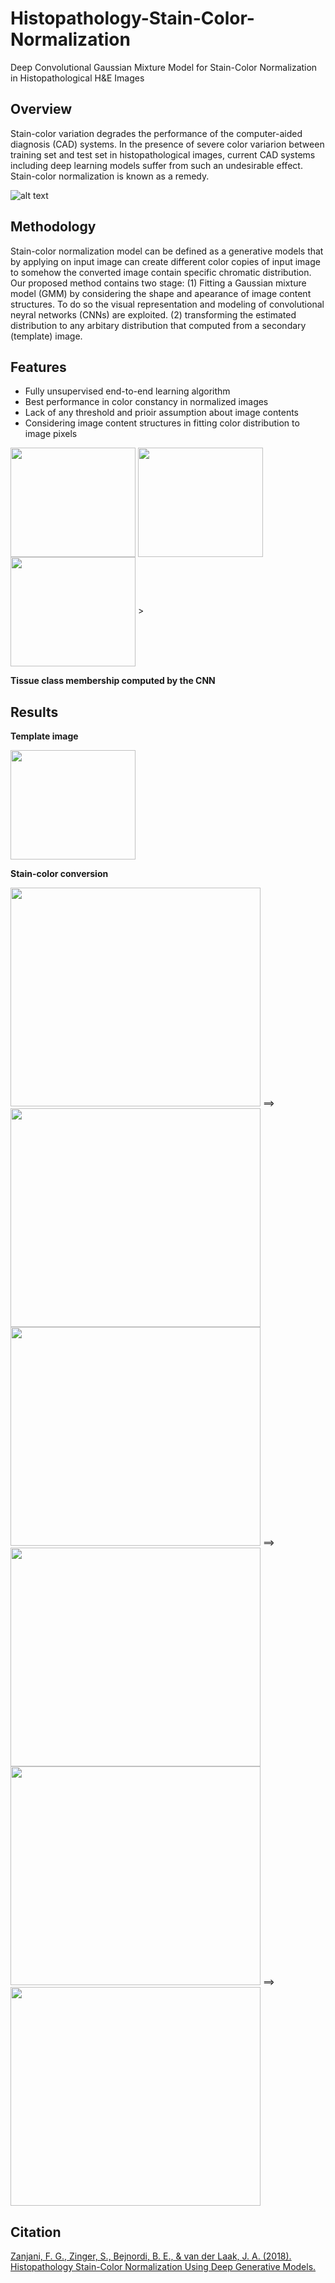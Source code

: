 # Histopathology-Stain-Color-Normalization
Deep Convolutional Gaussian Mixture Model for Stain-Color Normalization in Histopathological H&amp;E Images

## Overview ##

Stain-color variation degrades the performance of the computer-aided diagnosis (CAD) systems. In the presence of severe color variarion between training set and test set in histopathological images, current CAD systems including deep learning models suffer from such an undesirable effect. Stain-color normalization is known as a remedy.

![alt text](https://github.com/FarhadZanjani/Histopathology-Stain-Color-Normalization/blob/master/Color_Normalization.png)

## Methodology ##
Stain-color normalization model can be defined as a generative models that by applying on input image can create different color copies of input image to somehow the converted image contain specific chromatic distribution. Our proposed method contains two stage: (1) Fitting a Gaussian mixture model (GMM) by considering the shape and apearance of image content structures. To do so the visual representation and modeling of convolutional neyral networks (CNNs) are exploited. (2) transforming the estimated distribution to any arbitary distribution that computed from a secondary (template) image.

## Features ##
* Fully unsupervised end-to-end learning algorithm
* Best performance in color constancy in normalized images
* Lack of any threshold and prioir assumption about image contents
* Considering image content structures in fitting color distribution to image pixels

<img  align="center" width="200" height="175" src=https://github.com/FarhadZanjani/Histopathology-Stain-Color-Normalization/blob/master/Images/Example_GMM_Image.png> <img  align="center" width="200" height="175" src=https://github.com/FarhadZanjani/Histopathology-Stain-Color-Normalization/blob/master/Images/Example_GMM_Classes.png> <img  align="center" width="200" height="175" src=https://github.com/FarhadZanjani/Histopathology-Stain-Color-Normalization/blob/master/Images/Example_DCGMM_Classes.png> >

**Tissue class membership computed by the CNN**


## Results ##

**Template image**

<img  width="200" height="175" src=https://github.com/FarhadZanjani/Histopathology-Stain-Color-Normalization/blob/master/Images/Template.png> 

**Stain-color conversion**

<img  width="400" height="350" src=https://github.com/FarhadZanjani/Histopathology-Stain-Color-Normalization/blob/master/Images/P1C7-L2di1Snap1.png> ==> <img  width="400" height="350" src=https://github.com/FarhadZanjani/Histopathology-Stain-Color-Normalization/blob/master/Images/DCGMM_P1C7-L2di1Snap1.png>
<img  width="400" height="350" src=https://github.com/FarhadZanjani/Histopathology-Stain-Color-Normalization/blob/master/Images/P2C25-L4di1Snap3.png> ==> <img  width="400" height="350" src=https://github.com/FarhadZanjani/Histopathology-Stain-Color-Normalization/blob/master/Images/DCGMM_P2C25-L4di1Snap3.png>
<img  width="400" height="350" src=https://github.com/FarhadZanjani/Histopathology-Stain-Color-Normalization/blob/master/Images/P3C4-L3ma1Snap3.png> ==> <img  width="400" height="350" src=https://github.com/FarhadZanjani/Histopathology-Stain-Color-Normalization/blob/master/Images/DCGMM_P3C4-L3ma1Snap3.png>

## Citation ##
<a href="https://openreview.net/pdf?id=SkjdxkhoG">Zanjani, F. G., Zinger, S., Bejnordi, B. E., & van der Laak, J. A. (2018). Histopathology Stain-Color Normalization Using Deep Generative Models.</a>


